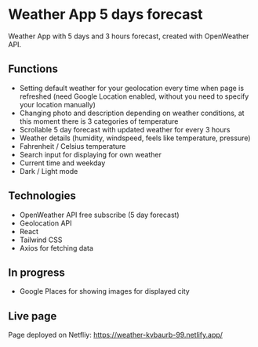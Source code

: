 # Weather App 5 days forecast
Weather App with 5 days and 3 hours forecast, created with OpenWeather API.

## Functions 
- Setting default weather for your geolocation every time when page is refreshed (need Google Location enabled, without you need to specify your location manually)
- Changing photo and description depending on weather conditions, at this moment there is 3 categories of temperature
- Scrollable 5 day forecast with updated weather for every 3 hours
- Weather details (humidity, windspeed, feels like temperature, pressure)
- Fahrenheit / Celsius temperature
- Search input for displaying for own weather
- Current time and weekday
- Dark / Light mode

## Technologies
- OpenWeather API free subscribe (5 day forecast)
- Geolocation API
- React
- Tailwind CSS
- Axios for fetching data

## In progress
- Google Places for showing images for displayed city

## Live page
Page deployed on Netfliy: https://weather-kvbaurb-99.netlify.app/